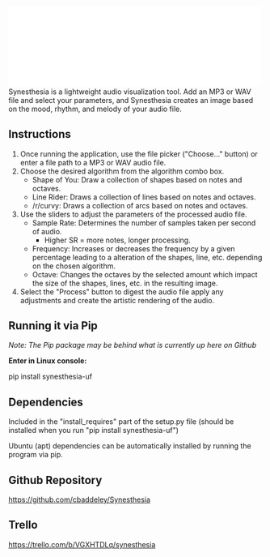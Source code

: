 <img src="https://github.com/cbaddeley/Synesthesia/blob/main/src/synesthesia/images/main_logo.svg" width="500"/>
Synesthesia is a lightweight audio visualization tool. Add an MP3 or WAV file and select your parameters, and Synesthesia creates an image based on the mood, rhythm, and melody of your audio file.

## Instructions ##
1. Once running the application, use the file picker ("Choose..." button) or enter a file path to a MP3 or WAV audio file. 
2. Choose the desired algorithm from the algorithm combo box.
    - Shape of You: Draw a collection of shapes based on notes and octaves.
    - Line Rider: Draws a collection of lines based on notes and octaves.
    - /r/curvy: Draws a collection of arcs based on notes and octaves.
3. Use the sliders to adjust the parameters of the processed audio file.
    - Sample Rate: Determines the number of samples taken per second of audio.
      - Higher SR = more notes, longer processing.
    - Frequency: Increases or decreases the frequency by a given percentage leading to a alteration of the shapes, line, etc. depending on the chosen algorithm.
    - Octave: Changes the octaves by the selected amount which impact the size of the shapes, lines, etc. in the resulting image.
4. Select the "Process" button to digest the audio file apply any adjustments and create the artistic rendering of the audio.

## Running it via Pip ## 
_Note: The Pip package may be behind what is currently up here on Github_

**Enter in Linux console:**

pip install synesthesia-uf

## Dependencies ## 
Included in the "install_requires" part of the setup.py file (should be installed when you run "pip install synesthesia-uf") 

Ubuntu (apt) dependencies can be automatically installed by running the program via pip.

## Github Repository ##
https://github.com/cbaddeley/Synesthesia

## Trello ##
https://trello.com/b/VGXHTDLq/synesthesia
